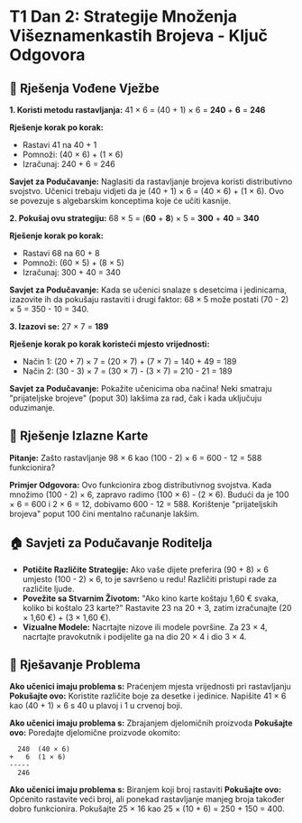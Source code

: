 # T1 Dan 2: Strategije Množenja Višeznamenkastih Brojeva - Ključ Odgovora

## 📝 Rješenja Vođene Vježbe

**1. Koristi metodu rastavljanja:**
41 × 6 = (40 + 1) × 6 = **240** + **6** = **246**

**Rješenje korak po korak:**
- Rastavi 41 na 40 + 1
- Pomnoži: (40 × 6) + (1 × 6)
- Izračunaj: 240 + 6 = 246

**Savjet za Podučavanje:** Naglasiti da rastavljanje brojeva koristi distributivno svojstvo. Učenici trebaju vidjeti da je (40 + 1) × 6 = (40 × 6) + (1 × 6). Ovo se povezuje s algebarskim konceptima koje će učiti kasnije.

**2. Pokušaj ovu strategiju:**
68 × 5 = (**60** + **8**) × 5 = **300** + **40** = **340**

**Rješenje korak po korak:**
- Rastavi 68 na 60 + 8
- Pomnoži: (60 × 5) + (8 × 5)
- Izračunaj: 300 + 40 = 340

**Savjet za Podučavanje:** Kada se učenici snalaze s desetcima i jedinicama, izazovite ih da pokušaju rastaviti i drugi faktor: 68 × 5 može postati (70 - 2) × 5 = 350 - 10 = 340.

**3. Izazovi se:**
27 × 7 = **189**

**Rješenje korak po korak koristeći mjesto vrijednosti:**
- Način 1: (20 + 7) × 7 = (20 × 7) + (7 × 7) = 140 + 49 = 189
- Način 2: (30 - 3) × 7 = (30 × 7) - (3 × 7) = 210 - 21 = 189

**Savjet za Podučavanje:** Pokažite učenicima oba načina! Neki smatraju "prijateljske brojeve" (poput 30) lakšima za rad, čak i kada uključuju oduzimanje.

## 🎯 Rješenje Izlazne Karte

**Pitanje:** Zašto rastavljanje 98 × 6 kao (100 - 2) × 6 = 600 - 12 = 588 funkcionira?

**Primjer Odgovora:** Ovo funkcionira zbog distributivnog svojstva. Kada množimo (100 - 2) × 6, zapravo radimo (100 × 6) - (2 × 6). Budući da je 100 × 6 = 600 i 2 × 6 = 12, dobivamo 600 - 12 = 588. Korištenje "prijateljskih brojeva" poput 100 čini mentalno računanje lakšim.

## 🏠 Savjeti za Podučavanje Roditelja

- **Potičite Različite Strategije:** Ako vaše dijete preferira (90 + 8) × 6 umjesto (100 - 2) × 6, to je savršeno u redu! Različiti pristupi rade za različite ljude.
- **Povežite sa Stvarnim Životom:** "Ako kino karte koštaju 1,60 € svaka, koliko bi koštalo 23 karte?" Rastavite 23 na 20 + 3, zatim izračunajte (20 × 1,60 €) + (3 × 1,60 €).
- **Vizualne Modele:** Nacrtajte nizove ili modele površine. Za 23 × 4, nacrtajte pravokutnik i podijelite ga na dio 20 × 4 i dio 3 × 4.

## 🔧 Rješavanje Problema

**Ako učenici imaju problema s:** Praćenjem mjesta vrijednosti pri rastavljanju
**Pokušajte ovo:** Koristite različite boje za desetke i jedinice. Napišite 41 × 6 kao (40 + 1) × 6 s 40 u plavoj i 1 u crvenoj boji.

**Ako učenici imaju problema s:** Zbrajanjem djelomičnih proizvoda
**Pokušajte ovo:** Poredajte djelomične proizvode okomito:
```
  240  (40 × 6)
+   6  (1 × 6)
-----
  246
```

**Ako učenici imaju problema s:** Biranjem koji broj rastaviti
**Pokušajte ovo:** Općenito rastavite veći broj, ali ponekad rastavljanje manjeg broja također dobro funkcionira. Pokušajte 25 × 16 kao 25 × (10 + 6) = 250 + 150 = 400.